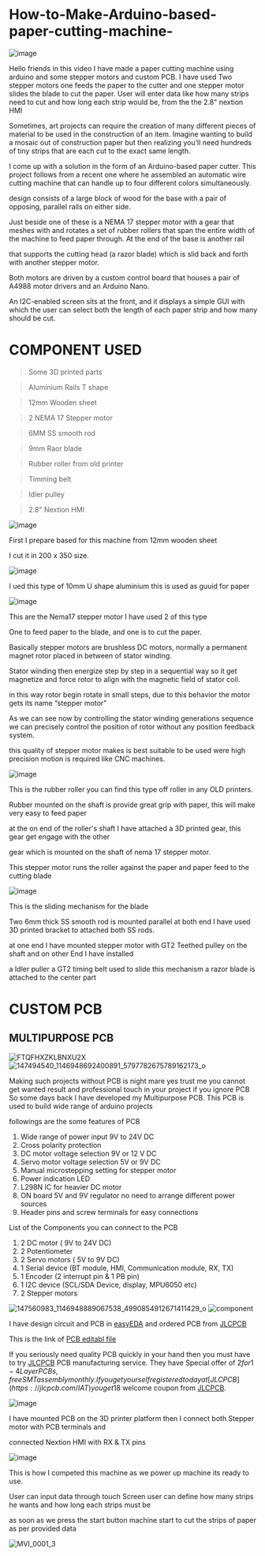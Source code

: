 # How-to-Make-Arduino-based-paper-cutting-machine-

![image](https://user-images.githubusercontent.com/19898602/129760038-186abd8b-ff03-4f1e-aa4d-e358c5df0f6a.png)

Hello friends in this video I have made a paper cutting machine using arduino and some stepper motors and custom PCB.
I have used Two stepper motors one feeds the paper to the cutter and one stepper motor slides the blade to cut the paper.
User will enter data like how many strips need to cut and how long each strip would be, from the the 2.8" nextion HMI 

Sometimes, art projects can require the creation of many different pieces of material to be used in the construction of an item. Imagine wanting to build a mosaic out of construction paper but then realizing you’ll need hundreds of tiny strips that are each cut to the exact same length. 

I come up with a solution in the form of an Arduino-based paper cutter. This project follows from a recent one where he assembled an automatic wire cutting machine that can handle up to four different colors simultaneously. 

design consists of a large block of wood for the base with a pair of opposing, parallel rails on either side. 

Just beside one of these is a NEMA 17 stepper motor with a gear that meshes with and rotates a set of rubber rollers that span the entire width of the machine to feed paper through. At the end of the base is another rail 

that supports the cutting head (a razor blade) which is slid back and forth with another stepper motor. 



Both motors are driven by a custom control board that houses a pair of A4988 motor drivers and an Arduino Nano. 

An I2C-enabled screen sits at the front, and it displays a simple GUI with which the user can select both the length of each paper strip and how many should be cut.


# COMPONENT USED

> Some 3D printed parts

> Aluminium Rails T shape

> 12mm Wooden sheet

> 2 NEMA 17 Stepper motor

> 6MM SS smooth rod

> 9mm Raor blade

> Rubber roller from old printer

> Timming belt

> Idler pulley 

> 2.8" Nextion HMI

![image](https://user-images.githubusercontent.com/19898602/129761510-775b9946-3255-407e-ab40-01c3c8918d09.png)


First I prepare based for this machine from 12mm wooden sheet

I cut it in 200 x 350 size.

![image](https://user-images.githubusercontent.com/19898602/129761685-20c7de55-30d0-4c49-8cd9-e424487187e6.png)

I ued this type of 10mm U shape aluminium this is used as guuid for paper



![image](https://user-images.githubusercontent.com/19898602/129763213-555422e6-bebd-4974-9c64-b181a3281e27.png)

This are the Nema17 stepper motor I have used 2 of this type

One to feed paper to the blade, and one is to cut the paper.

Basically stepper motors are brushless DC motors, normally a permanent magnet rotor placed in between of stator winding.

Stator winding then energize step by step in a sequential way so it get magnetize and force rotor to align with the magnetic field of stator coil.

in this way rotor begin rotate in small steps, due to this behavior the motor gets its name “stepper motor”

As we can see now by controlling the stator winding generations sequence we can precisely control the position of rotor without any position feedback system.

this quality of stepper motor makes is best suitable to be used were high precision motion is required like CNC machines.




![image](https://user-images.githubusercontent.com/19898602/129763706-4aff0364-6079-411e-b36c-512594c6d832.png)


This is the rubber roller you can find this type off roller in any OLD printers.

Rubber mounted on the shaft is provide great grip with paper, this will make very easy to feed paper

at the on end of the roller's shaft I have attached a 3D printed gear, this gear get engage with the other

gear which is mounted on the shaft of nema 17 stepper motor.

This stepper motor runs the roller against the paper and paper feed to the cutting blade


![image](https://user-images.githubusercontent.com/19898602/129764325-111a154c-5734-42b0-88c0-475a255dc875.png)

This is the sliding mechanism for the blade

Two 6mm thick SS smooth rod is mounted parallel at both end I have used 3D printed bracket to attached both SS rods.

at one end I have mounted stepper motor with GT2 Teethed pulley on the shaft and on other End I have installed

a Idler puller a GT2 timing belt used to slide this mechanism a razor blade is attached to the center part


# CUSTOM PCB
## MULTIPURPOSE PCB ##
![FTQFHXZKLBNXU2X](https://user-images.githubusercontent.com/19898602/122632825-db9b8e80-d0f2-11eb-8281-3239f1275adc.jpg)
![147494540_1146948692400891_5797782675789162173_o](https://user-images.githubusercontent.com/19898602/122632834-ee15c800-d0f2-11eb-9385-0bcb4b05119a.jpg)

Making such projects without PCB is night mare yes trust me
you cannot get wanted result and professional touch in your project if you ignore PCB
So some days back I have developed my Multipurpose PCB.
This PCB is used to build wide range of arduino projects 

followings are the some features of PCB

1. Wide range of power input 9V to 24V DC
2. Cross polarity protection
3. DC motor voltage selection 9V or 12 V DC
4. Servo motor voltage selection 5V or 9V DC
5. Manual microstepping setting for stepper motor
6. Power indication LED
7. L298N IC for heavier DC motor
8. ON board 5V and 9V regulator no need to arrange different power sources
9. Header pins and screw terminals for easy connections

List of the Components you can connect to the PCB

1. 2 DC motor ( 9V to 24V DC)
2. 2 Potentiometer
3. 2 Servo motors ( 5V to 9V DC)
4. 1 Serial device (BT module, HMI, Communication module, RX, TX)
5. 1 Encoder (2 interrupt pin & 1 PB pin)
6. 1 I2C device (SCL/SDA Device, display, MPU6050 etc)
7. 2 Stepper motors

![147560983_1146948889067538_4990854912671411429_o](https://user-images.githubusercontent.com/19898602/122632848-fff76b00-d0f2-11eb-955e-207472be636d.jpg)
![component](https://user-images.githubusercontent.com/19898602/122632849-01289800-d0f3-11eb-970a-53fc1b6e0b58.jpg)


I have design circuit and PCB in [easyEDA](https://easyeda.com/) and ordered PCB from [JLCPCB](https://jlcpcb.com/IAT )

This is the link of [PCB editabl file](https://oshwlab.com/sharmaz747/multipurpose-pcb)

If you seriously need quality PCB quickly in your hand then you must have to try [JLCPCB](https://jlcpcb.com/IAT ) PCB manufacturing service.
They have Special offer of $2 for 1-4 Layer PCBs, free SMT assembly monthly.
If you get yourself registered today at [JLCPCB](https://jlcpcb.com/IAT ) you get 18$ welcome coupon from [JLCPCB](https://jlcpcb.com/IAT ).




![image](https://user-images.githubusercontent.com/19898602/129765370-0a4b8d6d-65e9-4c3c-8b34-2a20dfe90d89.png)

I have mounted PCB on the 3D printer platform then I connect both Stepper motor with PCB terminals and

connected Nextion HMI with RX & TX pins


![image](https://user-images.githubusercontent.com/19898602/129765650-dc6b973f-ef71-4a4d-8a71-5ca9b2a4a601.png)

This is how I competed this machine as we power up machine its ready to use.

User can input data through touch Screen user can define how many strips he wants and how long each strips must be 

as soon as we press the start button machine start to cut the strips of paper as per provided data







![MVI_0001_3](https://user-images.githubusercontent.com/19898602/129766258-09f22937-c223-48fe-a94d-8d1a6e95b1fc.gif)





